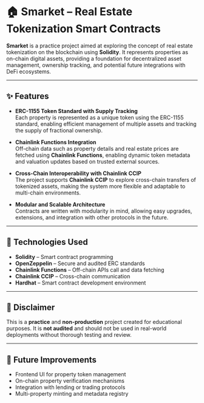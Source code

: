 # 🏠 Smarket – Real Estate Tokenization Smart Contracts

**Smarket** is a practice project aimed at exploring the concept of real estate tokenization on the blockchain using **Solidity**. It represents properties as on-chain digital assets, providing a foundation for decentralized asset management, ownership tracking, and potential future integrations with DeFi ecosystems.

---

## ✨ Features

- **ERC-1155 Token Standard with Supply Tracking**  
  Each property is represented as a unique token using the ERC-1155 standard, enabling efficient management of multiple assets and tracking the supply of fractional ownership.

- **Chainlink Functions Integration**  
  Off-chain data such as property details and real estate prices are fetched using **Chainlink Functions**, enabling dynamic token metadata and valuation updates based on trusted external sources.

- **Cross-Chain Interoperability with Chainlink CCIP**  
  The project supports **Chainlink CCIP** to explore cross-chain transfers of tokenized assets, making the system more flexible and adaptable to multi-chain environments.

- **Modular and Scalable Architecture**  
  Contracts are written with modularity in mind, allowing easy upgrades, extensions, and integration with other protocols in the future.

---

## 🧱 Technologies Used

- **Solidity** – Smart contract programming  
- **OpenZeppelin** – Secure and audited ERC standards  
- **Chainlink Functions** – Off-chain APIs call and data fetching  
- **Chainlink CCIP** – Cross-chain communication  
- **Hardhat** – Smart contract development environment

---

## 🚧 Disclaimer

This is a **practice** and **non-production** project created for educational purposes. It is **not audited** and should not be used in real-world deployments without thorough testing and review.

---

## 📌 Future Improvements

- Frontend UI for property token management  
- On-chain property verification mechanisms  
- Integration with lending or trading protocols  
- Multi-property minting and metadata registry

